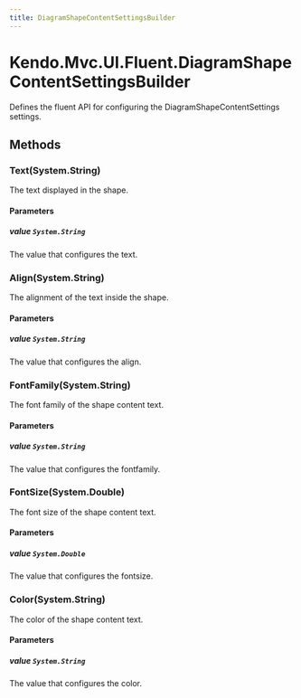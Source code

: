 ```yaml
---
title: DiagramShapeContentSettingsBuilder
---
```


# Kendo.Mvc.UI.Fluent.DiagramShapeContentSettingsBuilder
Defines the fluent API for configuring the DiagramShapeContentSettings settings.




## Methods


### Text(System.String)
The text displayed in the shape.


#### Parameters

##### value `System.String`
The value that configures the text.





### Align(System.String)
The alignment of the text inside the shape.


#### Parameters

##### value `System.String`
The value that configures the align.





### FontFamily(System.String)
The font family of the shape content text.


#### Parameters

##### value `System.String`
The value that configures the fontfamily.





### FontSize(System.Double)
The font size of the shape content text.


#### Parameters

##### value `System.Double`
The value that configures the fontsize.





### Color(System.String)
The color of the shape content text.


#### Parameters

##### value `System.String`
The value that configures the color.






